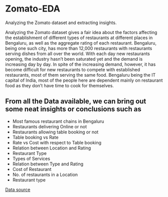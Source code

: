 # Zomato-EDA
Analyzing the Zomato dataset and extracting insights.

Analyzing the Zomato dataset gives a fair idea about the factors affecting the establishment of different types of restaurants at different places in Bengaluru, as well as the aggregate rating of each restaurant. Bengaluru, being one such city, has more than 12,000 restaurants with restaurants serving dishes from all over the world. With each day new restaurants opening, the industry hasn’t been saturated yet and the demand is increasing day by day. In spite of the increasing demand, however, it has become difficult for new restaurants to compete with established restaurants, most of them serving the same food. Bengaluru being the IT capital of India, most of the people here are dependent mainly on restaurant food as they don’t have time to cook for themselves.

## From all the Data available, we can bring out some neat insights or conclusions such as

- Most famous restaurant chains in Bengaluru
- Restaurants delivering Online or not
- Restaurants allowing table booking or not
- Table booking vs Rate
- Rate vs Cost with respect to Table booking
- Relation between Location and Rating
- Restaurant Type
- Types of Services
- Relation between Type and Rating
- Cost of Restaurant
- No. of restaurants in a Location
- Restaurant type

[Data source](https://www.kaggle.com/datasets/rishikeshkonapure/zomato)
